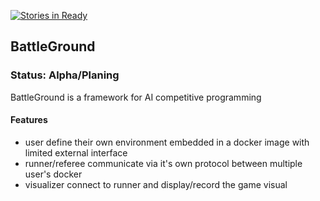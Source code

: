 [![Stories in Ready](https://badge.waffle.io/wizzup/battleground.png?label=ready&title=Ready)](https://waffle.io/wizzup/battleground)
## BattleGround

### Status: Alpha/Planing

BattleGround is a framework for AI competitive programming

#### Features 

* user define their own environment embedded in a docker image with limited external interface
* runner/referee communicate via it's own protocol between multiple user's docker
* visualizer connect to runner and display/record the game visual
